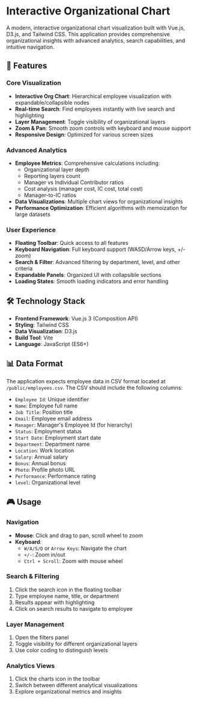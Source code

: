 #  Interactive Organizational Chart

A modern, interactive organizational chart visualization built with Vue.js, D3.js, and Tailwind CSS. This application provides comprehensive organizational insights with advanced analytics, search capabilities, and intuitive navigation.

## 🚀 Features

### Core Visualization
- **Interactive Org Chart**: Hierarchical employee visualization with expandable/collapsible nodes
- **Real-time Search**: Find employees instantly with live search and highlighting
- **Layer Management**: Toggle visibility of organizational layers
- **Zoom & Pan**: Smooth zoom controls with keyboard and mouse support
- **Responsive Design**: Optimized for various screen sizes

### Advanced Analytics
- **Employee Metrics**: Comprehensive calculations including:
  - Organizational layer depth
  - Reporting layers count
  - Manager vs Individual Contributor ratios
  - Cost analysis (manager cost, IC cost, total cost)
  - Manager-to-IC ratios
- **Data Visualizations**: Multiple chart views for organizational insights
- **Performance Optimization**: Efficient algorithms with memoization for large datasets

### User Experience
- **Floating Toolbar**: Quick access to all features
- **Keyboard Navigation**: Full keyboard support (WASD/Arrow keys, +/- zoom)
- **Search & Filter**: Advanced filtering by department, level, and other criteria
- **Expandable Panels**: Organized UI with collapsible sections
- **Loading States**: Smooth loading indicators and error handling

## 🛠️ Technology Stack

- **Frontend Framework**: Vue.js 3 (Composition API)
- **Styling**: Tailwind CSS
- **Data Visualization**: D3.js
- **Build Tool**: Vite
- **Language**: JavaScript (ES6+)

## 📊 Data Format

The application expects employee data in CSV format located at `/public/employees.csv`. The CSV should include the following columns:

- `Employee Id`: Unique identifier
- `Name`: Employee full name
- `Job Title`: Position title
- `Email`: Employee email address
- `Manager`: Manager's Employee Id (for hierarchy)
- `Status`: Employment status
- `Start Date`: Employment start date
- `Department`: Department name
- `Location`: Work location
- `Salary`: Annual salary
- `Bonus`: Annual bonus
- `Photo`: Profile photo URL
- `Performance`: Performance rating
- `level`: Organizational level

## 🎮 Usage

### Navigation
- **Mouse**: Click and drag to pan, scroll wheel to zoom
- **Keyboard**: 
  - `W/A/S/D` or `Arrow Keys`: Navigate the chart
  - `+/-`: Zoom in/out
  - `Ctrl + Scroll`: Zoom with mouse wheel

### Search & Filtering
1. Click the search icon in the floating toolbar
2. Type employee name, title, or department
3. Results appear with highlighting
4. Click on search results to navigate to employee

### Layer Management
1. Open the filters panel
2. Toggle visibility for different organizational layers
3. Use color coding to distinguish levels

### Analytics Views
1. Click the charts icon in the toolbar
2. Switch between different analytical visualizations
3. Explore organizational metrics and insights
